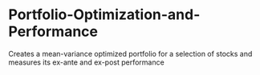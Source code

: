 # Portfolio-Optimization-and-Performance
Creates a mean-variance optimized portfolio for a selection of stocks and measures its ex-ante and ex-post performance

